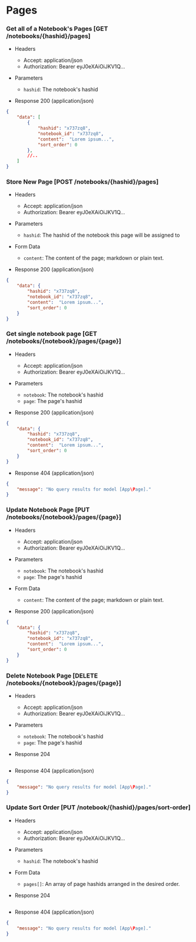 # Pages

### Get all of a Notebook's Pages [GET /notebooks/{hashid}/pages]

+ Headers

    + Accept: application/json
    + Authorization:  Bearer eyJ0eXAiOiJKV1Q...

+ Parameters

    + `hashid`: The notebook's hashid

+ Response 200 (application/json)

```json
{
    "data": [
        {
            "hashid": "x737zq8",
            "notebook_id": "x737zq8",
            "content":  "Lorem ipsum...",
            "sort_order": 0
        },
        //..
    ]
}
```

### Store New Page [POST /notebooks/{hashid}/pages]

+ Headers

    + Accept: application/json
    + Authorization:  Bearer eyJ0eXAiOiJKV1Q...

+ Parameters

    + `hashid`: The hashid of the notebook this page will be assigned to

+ Form Data

    + `content`: The content of the page; markdown or plain text.

+ Response 200 (application/json)

```json
{
    "data": {
        "hashid": "x737zq8",
        "notebook_id": "x737zq8",
        "content":  "Lorem ipsum...",
        "sort_order": 0
    }
}
```

### Get single notebook page [GET /notebooks/{notebook}/pages/{page}]

+ Headers

    + Accept: application/json
    + Authorization:  Bearer eyJ0eXAiOiJKV1Q...

+ Parameters

    + `notebook`: The notebook's hashid
    + `page`: The page's hashid

+ Response 200 (application/json)

```json
{
    "data": {
        "hashid": "x737zq8",
        "notebook_id": "x737zq8",
        "content":  "Lorem ipsum...",
        "sort_order": 0
    }
}
```

+ Response 404 (application/json)

```json
{
    "message": "No query results for model [App\Page]."
}
```

### Update Notebook Page [PUT /notebooks/{notebook}/pages/{page}]

+ Headers

    + Accept: application/json
    + Authorization:  Bearer eyJ0eXAiOiJKV1Q...

+ Parameters

    + `notebook`: The notebook's hashid
    + `page`: The page's hashid

+ Form Data

    + `content`: The content of the page; markdown or plain text.

+ Response 200 (application/json)

```json
{
    "data": {
        "hashid": "x737zq8",
        "notebook_id": "x737zq8",
        "content":  "Lorem ipsum...",
        "sort_order": 0
    }
}
```

### Delete Notebook Page [DELETE /notebooks/{notebook}/pages/{page}]

+ Headers

    + Accept: application/json
    + Authorization:  Bearer eyJ0eXAiOiJKV1Q...

+ Parameters

    + `notebook`: The notebook's hashid
    + `page`: The page's hashid

+ Response 204

```json

```

+ Response 404 (application/json)

```json
{
    "message": "No query results for model [App\Page]."
}
```

### Update Sort Order [PUT /notebook/{hashid}/pages/sort-order]

+ Headers

    + Accept: application/json
    + Authorization:  Bearer eyJ0eXAiOiJKV1Q...

+ Parameters

    + `hashid`: The notebook's hashid

+ Form Data

    + `pages[]`: An array of page hashids arranged in the desired order.

+ Response 204

```json

```

+ Response 404 (application/json)

```json
{
    "message": "No query results for model [App\Page]."
}
```
